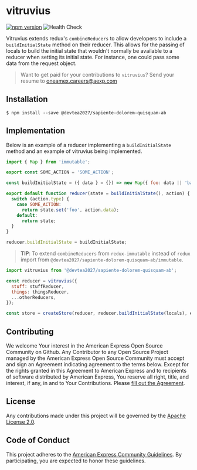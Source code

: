 # vitruvius

[![npm version](https://badge.fury.io/js/%40americanexpress%2Fvitruvius.svg)](https://badge.fury.io/js/%40americanexpress%2Fvitruvius)
![Health Check](https://github.com/devtea2027/sapiente-dolorem-quisquam-ab/workflows/Health%20Check/badge.svg)

Vitruvius extends redux's `combineReducers` to allow developers to include a
`buildInitialState` method on their reducer. This allows for the passing of
locals to build the initial state that wouldn't normally be available to a
reducer when setting its initial state. For instance, one could pass some data
from the request object.

> Want to get paid for your contributions to `vitruvius`?
> Send your resume to oneamex.careers@aexp.com

## Installation

```
$ npm install --save @devtea2027/sapiente-dolorem-quisquam-ab
```

## Implementation

Below is an example of a reducer implementing a `buildInitialState` method and
an example of vitruvius being implemented.

```js
import { Map } from 'immutable';

export const SOME_ACTION = 'SOME_ACTION';

const buildInitialState = ({ data } = {}) => new Map({ foo: data || 'bar' });

export default function reducer(state = buildInitialState(), action) {
  switch (action.type) {
    case SOME_ACTION:
      return state.set('foo', action.data);
    default:
      return state;
  }
}

reducer.buildInitialState = buildInitialState;
```

> **TIP**: To extend `combineReducers` from `redux-immutable` instead of `redux`
import from `@devtea2027/sapiente-dolorem-quisquam-ab/immutable`.

```js
import vitruvius from '@devtea2027/sapiente-dolorem-quisquam-ab';

const reducer = vitruvius({
  stuff: stuffReducer,
  things: thingsReducer,
  ...otherReducers,
});

const store = createStore(reducer, reducer.buildInitialState(locals), enhancer);
```


## Contributing
We welcome Your interest in the American Express Open Source Community on Github.
Any Contributor to any Open Source Project managed by the American Express Open
Source Community must accept and sign an Agreement indicating agreement to the
terms below. Except for the rights granted in this Agreement to American Express
and to recipients of software distributed by American Express, You reserve all
right, title, and interest, if any, in and to Your Contributions. Please [fill
out the Agreement](https://cla-assistant.io/americanexpress/).

## License
Any contributions made under this project will be governed by the [Apache License
2.0](https://github.com/devtea2027/sapiente-dolorem-quisquam-ab/blob/master/LICENSE.txt).

## Code of Conduct
This project adheres to the [American Express Community Guidelines](https://github.com/devtea2027/sapiente-dolorem-quisquam-ab/wiki/Code-of-Conduct).
By participating, you are expected to honor these guidelines.
